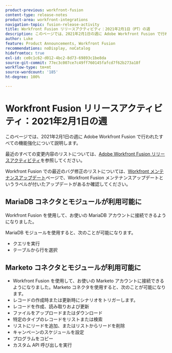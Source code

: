 ```yaml
---
product-previous: workfront-fusion
content-type: release-notes
product-area: workfront-integrations
navigation-topic: fusion-release-activity
title: Workfront Fusion リリースアクティビティ：2021年2月1日（PT）の週
description: このページでは、2021年2月1日の週に Adobe Workfront Fusion で行われたすべての機能強化について説明します。
author: Luke
feature: Product Announcements, Workfront Fusion
recommendations: noDisplay, noCatalog
hidefromtoc: true
exl-id: ce0c1c62-d012-4bc2-8d73-69893c1be8da
source-git-commit: 77ec3c007ce7c49ff760145fafcd7f62b273a18f
workflow-type: tm+mt
source-wordcount: '185'
ht-degree: 100%

---
```


# Workfront Fusion リリースアクティビティ：2021年2月1日の週

このページでは、2021年2月1日の週に Adobe Workfront Fusion で行われたすべての機能強化について説明します。

最近のすべての変更内容のリストについては、[Adobe Workfront Fusion リリースアクティビティ](/help/workfront-fusion/fusion-product-releases/fusion-release-activity.md)を参照してください。

Workfront Fusion での最近のバグ修正のリストについては、[Workfront メンテナンスアップデート](https://experienceleague.adobe.com/docs/workfront-known-issues/releases/current-updates.html?lang=ja)ページで、Workfront Fusion メンテナンスアップデートというラベルが付いたアップデートがあるか確認してください。


## MariaDB コネクタとモジュールが利用可能に

Workfront Fusion を使用して、お使いの MariaDB アカウントに接続できるようになりました。

MariaDB モジュールを使用すると、次のことが可能になります。

* クエリを実行
* テーブルから行を選択

## Marketo コネクタとモジュールが利用可能に

* Workfront Fusion を使用して、お使いの Marketo アカウントに接続できるようになりました。Marketo コネクタを使用すると、次のことが可能になります。
* レコードの作成時または更新時にシナリオをトリガーします。
* レコードを作成、読み取りおよび更新
* ファイルをアップロードまたはダウンロード
* 特定のタイプのレコードをリストまたは検索
* リストにリードを追加、またはリストからリードを削除
* キャンペーンのスケジュールを設定
* プログラムをコピー
* カスタム API 呼び出しを実行
